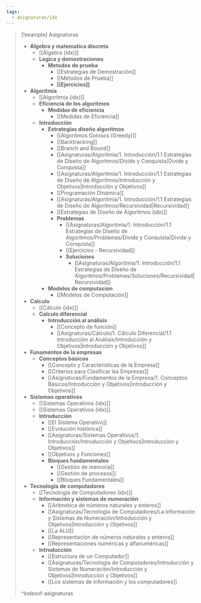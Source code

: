 ```yaml
---
tags:
  - asignaturas/idx
---
```


> [!example] Asignaturas
> - **Algebra y matematica discreta**
> 	- [[Álgebra (idx)]]
> 	- **Logica y demostraciones**
> 		- **Metodos de prueba**
> 			- [[Estrategias de Demostración]]
> 			- [[Métodos de Prueba]]
> 			- **[[Ejercicios]]**
> - **Algoritmia**
> 	- [[Algoritmia (idx)]]
> 	- **Eficiencia de los algoritmos**
> 		- **Medidas de eficiencia**
> 			- [[Medidas de Eficiencia]]
> 	- **Introducción**
> 		- **Estrategias diseño algoritmos**
> 			- [[Algoritmos Golosos (Greedy)]]
> 			- [[Backtracking]]
> 			- [[Branch and Bound]]
> 			- [[Asignaturas/Algoritmia/1. Introducción/1.1 Estrategias de Diseño de Algoritmos/Divide y Conquista|Divide y Conquista]]
> 			- [[Asignaturas/Algoritmia/1. Introducción/1.1 Estrategias de Diseño de Algoritmos/Introducción y Objetivos|Introducción y Objetivos]]
> 			- [[Programación Dinámica]]
> 			- [[Asignaturas/Algoritmia/1. Introducción/1.1 Estrategias de Diseño de Algoritmos/Recursividad|Recursividad]]
> 			- [[Estrategias de Diseño de Algoritmos (idx)]]
> 			- **Problemas**
> 				- [[Asignaturas/Algoritmia/1. Introducción/1.1 Estrategias de Diseño de Algoritmos/Problemas/Divide y Conquista|Divide y Conquista]]
> 				- [[Ejercicios - Recursividad]]
> 				- **Soluciones**
> 					- [[Asignaturas/Algoritmia/1. Introducción/1.1 Estrategias de Diseño de Algoritmos/Problemas/Soluciones/Recursividad|Recursividad]]
> 		- **Modelos de computacion**
> 			- [[Modelos de Computación]]
> - **Calculo**
> 	- [[Cálculo (idx)]]
> 	- **Calculo diferencial**
> 		- **Introducción al análisis**
> 			- [[Concepto de función]]
> 			- [[Asignaturas/Cálculo/1. Cálculo Diferencial/1.1 Introducción al Análisis/Introducción y Objetivos|Introducción y Objetivos]]
> - **Funamentos de la empresas**
> 	- **Conceptos básicos**
> 		- [[Concepto y Características de la Empresa]]
> 		- [[Criterios para Clasificar las Empresas]]
> 		- [[Asignaturas/Fundamentos de la Empresa/1. Conceptos Básicos/Introducción y Objetivos|Introducción y Objetivos]]
> - **Sistemas operativos**
> 	- [[Sistemas Operativos (idx)]]
> 	- [[Sistemas Operativos (idx)]]
> 	- **Introducción**
> 		- [[El Sistema Operativo]]
> 		- [[Evolución histórica]]
> 		- [[Asignaturas/Sistemas Operativos/1. Introducción/Introducción y Objetivos|Introducción y Objetivos]]
> 		- [[Objetivos y Funciones]]
> 		- **Bloques fundamentales**
> 			- [[Gestión de memoria]]
> 			- [[Gestión de procesos]]
> 			- [[Bloques Fundamentales]]
> - **Tecnología de computadores**
> 	- [[Tecnología de Computadores (idx)]]
> 	- **Información y sistemas de numeración**
> 		- [[Aritmética de números naturales y enteros]]
> 		- [[Asignaturas/Tecnología de Computadores/La Información y Sistemas de Numeración/Introducción y Objetivos|Introducción y Objetivos]]
> 		- [[La ALU]]
> 		- [[Representación de números naturales y enteros]]
> 		- [[Representaciones numéricas y alfanuméricas]]
> 	- **Introducción**
> 		- [[Estructura de un Computador]]
> 		- [[Asignaturas/Tecnología de Computadores/Introducción y Sistemas de Numeración/Introducción y Objetivos|Introducción y Objetivos]]
> 		- [[Los sistemas de información y los computadores]]
> 
> ^indexof-asignaturas
